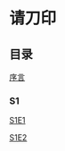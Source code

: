 # 请刀印

## 目录

[序言](https://github.com/gaelthas/qingdaoyin/blob/master/book/introduction.md)

### S1

[S1E1](https://github.com/gaelthas/qingdaoyin/blob/master/book/s1/e1.md)

[S1E2](https://github.com/gaelthas/qingdaoyin/blob/master/book/s1/e2.md)
